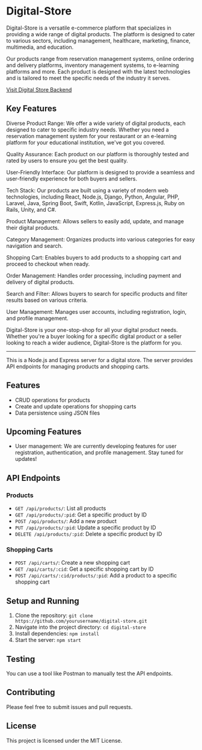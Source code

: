 # Digital-Store
Digital-Store is a versatile e-commerce platform that specializes in providing a wide range of digital products. The platform is designed to cater to various sectors, including management, healthcare, marketing, finance, multimedia, and education.

Our products range from reservation management systems, online ordering and delivery platforms, inventory management systems, to e-learning platforms and more. Each product is designed with the latest technologies and is tailored to meet the specific needs of the industry it serves.

[Visit Digital Store Backend](https://digital-store-backend.netlify.app/)


## Key Features
Diverse Product Range: We offer a wide variety of digital products, each designed to cater to specific industry needs. Whether you need a reservation management system for your restaurant or an e-learning platform for your educational institution, we've got you covered.

Quality Assurance: Each product on our platform is thoroughly tested and rated by users to ensure you get the best quality.

User-Friendly Interface: Our platform is designed to provide a seamless and user-friendly experience for both buyers and sellers.

Tech Stack: Our products are built using a variety of modern web technologies, including React, Node.js, Django, Python, Angular, PHP, Laravel, Java, Spring Boot, Swift, Kotlin, JavaScript, Express.js, Ruby on Rails, Unity, and C#.

Product Management: Allows sellers to easily add, update, and manage their digital products.

Category Management: Organizes products into various categories for easy navigation and search.

Shopping Cart: Enables buyers to add products to a shopping cart and proceed to checkout when ready.

Order Management: Handles order processing, including payment and delivery of digital products.

Search and Filter: Allows buyers to search for specific products and filter results based on various criteria.

User Management: Manages user accounts, including registration, login, and profile management.

Digital-Store is your one-stop-shop for all your digital product needs. Whether you're a buyer looking for a specific digital product or a seller looking to reach a wider audience, Digital-Store is the platform for you.

---

This is a Node.js and Express server for a digital store. The server provides API endpoints for managing products and shopping carts.

## Features

- CRUD operations for products
- Create and update operations for shopping carts
- Data persistence using JSON files

## Upcoming Features

- User management: We are currently developing features for user registration, authentication, and profile management. Stay tuned for updates!

## API Endpoints

### Products

- `GET /api/products/`: List all products
- `GET /api/products/:pid`: Get a specific product by ID
- `POST /api/products/`: Add a new product
- `PUT /api/products/:pid`: Update a specific product by ID
- `DELETE /api/products/:pid`: Delete a specific product by ID

### Shopping Carts

- `POST /api/carts/`: Create a new shopping cart
- `GET /api/carts/:cid`: Get a specific shopping cart by ID
- `POST /api/carts/:cid/products/:pid`: Add a product to a specific shopping cart

## Setup and Running

1. Clone the repository: `git clone https://github.com/yourusername/digital-store.git`
2. Navigate into the project directory: `cd digital-store`
3. Install dependencies: `npm install`
4. Start the server: `npm start`

## Testing

You can use a tool like Postman to manually test the API endpoints.

## Contributing

Please feel free to submit issues and pull requests.

## License

This project is licensed under the MIT License.
